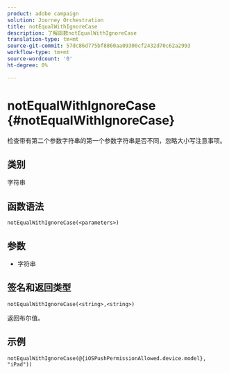 ```yaml
---
product: adobe campaign
solution: Journey Orchestration
title: notEqualWithIgnoreCase
description: 了解函数notEqualWithIgnoreCase
translation-type: tm+mt
source-git-commit: 57dc86d775bf8860aa09300cf2432d70c62a2993
workflow-type: tm+mt
source-wordcount: '0'
ht-degree: 0%

---
```



# notEqualWithIgnoreCase {#notEqualWithIgnoreCase}

检查带有第二个参数字符串的第一个参数字符串是否不同，忽略大小写注意事项。

## 类别

字符串

## 函数语法

`notEqualWithIgnoreCase(<parameters>)`

## 参数

* 字符串

## 签名和返回类型

`notEqualWithIgnoreCase(<string>,<string>)`

返回布尔值。

## 示例

`notEqualWithIgnoreCase(@{iOSPushPermissionAllowed.device.model}, "iPad"))`
